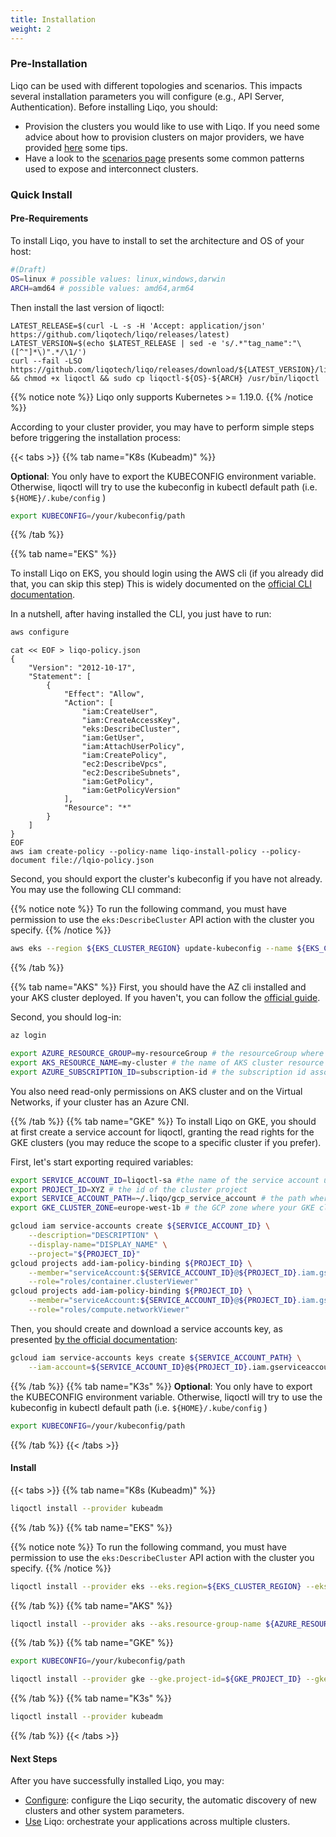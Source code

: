 ```yaml
---
title: Installation 
weight: 2
---
```


### Pre-Installation

Liqo can be used with different topologies and scenarios. This impacts several installation parameters you will configure (e.g., API Server, Authentication).
Before installing Liqo, you should:
* Provision the clusters you would like to use with Liqo. If you need some advice about how to provision clusters on major providers, we have provided [here](./platforms/) some tips.
* Have a look to the [scenarios page](Advanced/_index.md) presents some common patterns used to expose and interconnect clusters.

### Quick Install

#### Pre-Requirements

To install Liqo, you have to install to set the architecture and OS of your host:

```bash
#(Draft)
OS=linux # possible values: linux,windows,darwin
ARCH=amd64 # possible values: amd64,arm64 
```

Then install the last version of liqoctl:
```
LATEST_RELEASE=$(curl -L -s -H 'Accept: application/json' https://github.com/liqotech/liqo/releases/latest)
LATEST_VERSION=$(echo $LATEST_RELEASE | sed -e 's/.*"tag_name":"\([^"]*\)".*/\1/')
curl --fail -LSO https://github.com/liqotech/liqo/releases/download/${LATEST_VERSION}/liqoctl-${OS}-${ARCH} && chmod +x liqoctl && sudo cp liqoctl-${OS}-${ARCH} /usr/bin/liqoctl
```

{{% notice note %}}
Liqo only supports Kubernetes >= 1.19.0.
{{% /notice %}}

According to your cluster provider, you may have to perform simple steps before triggering the installation process:

{{< tabs >}}
{{% tab name="K8s (Kubeadm)" %}}

**Optional**: You only have to export the KUBECONFIG environment variable. 
Otherwise, liqoctl will try to use the kubeconfig in kubectl default path (i.e. `${HOME}/.kube/config` )

```bash
export KUBECONFIG=/your/kubeconfig/path
```

{{% /tab %}}

{{% tab name="EKS" %}}

To install Liqo on EKS, you should login using the AWS cli (if you already did that, you can skip this step)
This is widely documented on the [official CLI documentation](https://docs.aws.amazon.com/cli/latest/userguide/cli-configure-quickstart.html).

In a nutshell, after having installed the CLI, you just have to run:
```bash
aws configure
```

```
cat << EOF > liqo-policy.json
{
    "Version": "2012-10-17",
    "Statement": [
        {
            "Effect": "Allow",
            "Action": [
                "iam:CreateUser",
                "iam:CreateAccessKey",
                "eks:DescribeCluster",
                "iam:GetUser",
                "iam:AttachUserPolicy",
                "iam:CreatePolicy",
                "ec2:DescribeVpcs",
                "ec2:DescribeSubnets",
                "iam:GetPolicy",
                "iam:GetPolicyVersion"
            ],
            "Resource": "*"
        }
    ]
}
EOF
aws iam create-policy --policy-name liqo-install-policy --policy-document file://lqio-policy.json
```

Second, you should export the cluster's kubeconfig if you have not already. You may use the following CLI command:

{{% notice note %}}
To run the following command, you must have permission to use the `eks:DescribeCluster` API action with the cluster you specify.
{{% /notice %}}

```bash
aws eks --region ${EKS_CLUSTER_REGION} update-kubeconfig --name ${EKS_CLUSTER_NAME}
```
{{% /tab %}}

{{% tab name="AKS" %}}
First, you should have the AZ cli installed and your AKS cluster deployed. If you haven't, you can follow the [official guide](https://docs.microsoft.com/en-us/cli/azure/install-azure-cli).

Second, you should log-in:
```bash
az login
```

```bash
export AZURE_RESOURCE_GROUP=my-resourceGroup # the resourceGroup where the cluster is created
export AKS_RESOURCE_NAME=my-cluster # the name of AKS cluster resource on Azure
export AZURE_SUBSCRIPTION_ID=subscription-id # the subscription id associated to the AKS cluster's resource group 
```

You also need read-only permissions on AKS cluster and on the Virtual Networks, if your cluster has an Azure CNI.

{{% /tab %}}
{{% tab name="GKE" %}}
To install Liqo on GKE, you should at first create a service account for liqoctl, granting the read rights for the GKE clusters (you may reduce the scope to a specific cluster if you prefer).

First, let's start exporting required variables:
```bash
export SERVICE_ACCOUNT_ID=liqoctl-sa #the name of the service account used to interact by liqoctl with GCP
export PROJECT_ID=XYZ # the id of the cluster project
export SERVICE_ACCOUNT_PATH=~/.liqo/gcp_service_account # the path where the google service account is stored
export GKE_CLUSTER_ZONE=europe-west-1b # the GCP zone where your GKE cluster is executed
```

```bash
gcloud iam service-accounts create ${SERVICE_ACCOUNT_ID} \
    --description="DESCRIPTION" \
    --display-name="DISPLAY_NAME" \
    --project="${PROJECT_ID}"
gcloud projects add-iam-policy-binding ${PROJECT_ID} \
    --member="serviceAccount:${SERVICE_ACCOUNT_ID}@${PROJECT_ID}.iam.gserviceaccount.com" \
    --role="roles/container.clusterViewer"
gcloud projects add-iam-policy-binding ${PROJECT_ID} \
    --member="serviceAccount:${SERVICE_ACCOUNT_ID}@${PROJECT_ID}.iam.gserviceaccount.com" \
    --role="roles/compute.networkViewer"
```

Then, you should create and download a service accounts key, as presented [by the official documentation](https://cloud.google.com/iam/docs/creating-managing-service-account-keys#creating_service_account_keys):
```bash
gcloud iam service-accounts keys create ${SERVICE_ACCOUNT_PATH} \
    --iam-account=${SERVICE_ACCOUNT_ID}@${PROJECT_ID}.iam.gserviceaccount.com
```

{{% /tab %}}
{{% tab name="K3s" %}}
**Optional**: You only have to export the KUBECONFIG environment variable.
Otherwise, liqoctl will try to use the kubeconfig in kubectl default path (i.e. `${HOME}/.kube/config` )

```bash
export KUBECONFIG=/your/kubeconfig/path
```
{{% /tab %}}
{{< /tabs >}}

#### Install

{{< tabs >}}
{{% tab name="K8s (Kubeadm)" %}}
```bash
liqoctl install --provider kubeadm
```
{{% /tab %}}
{{% tab name="EKS" %}}

{{% notice note %}}
To run the following command, you must have permission to use the `eks:DescribeCluster` API action with the cluster you specify.
{{% /notice %}}

```bash
liqoctl install --provider eks --eks.region=${EKS_CLUSTER_REGION} --eks.cluster-name=${EKS_CLUSTER_NAME} 
```
{{% /tab %}}
{{% tab name="AKS" %}}
```bash
liqoctl install --provider aks --aks.resource-group-name ${AZURE_RESOURCE_GROUP} --aks.resource-name ${AZURE_RESOURCE_NAME} --aks.subscription-id ${AZURE_SUBSCRIPTION_ID}"
```
{{% /tab %}}
{{% tab name="GKE" %}}
```bash
export KUBECONFIG=/your/kubeconfig/path

liqoctl install --provider gke --gke.project-id=${GKE_PROJECT_ID} --gke.cluster-id=${GKE_CLUSTER_ID} --gke.zone=${GKE_CLUSTER_ZONE} --gke.credentials-path=${SERVICE_ACCOUNT_PATH}
```
{{% /tab %}}
{{% tab name="K3s" %}}
```bash
liqoctl install --provider kubeadm
```
{{% /tab %}}
{{< /tabs >}}

#### Next Steps

After you have successfully installed Liqo, you may:

* [Configure](/user/configure): configure the Liqo security, the automatic discovery of new clusters and other system parameters.
* [Use](/user/use) Liqo: orchestrate your applications across multiple clusters.
